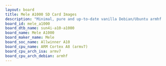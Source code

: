 ```yaml
---
layout: board
title: Mele A1000 SD Card Images
description: "Minimal, pure and up-to-date vanilla Debian/Ubuntu armhf SD card images for Mele A1000 by Mele, SoC: Allwinner A10, CPU ISA: armv7"
board_id: mele_a1000
board_dtb_name: sun4i-a10-a1000
board_name: Mele A1000
board_maker_name: Mele
board_soc_name: Allwinner A10
board_cpu_name: ARM Cortex A8 (armv7)
board_cpu_arch_isa: armv7
board_cpu_arch_debian: armhf
---
```

